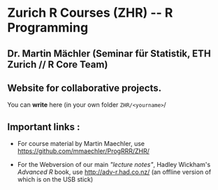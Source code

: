 # Zurich R Courses (ZHR) -- R Programming
## Dr. Martin Mächler (Seminar für Statistik, ETH Zurich // R Core Team)

## Website for __collaborative__ projects.

You can __write__ here (in your own folder `ZHR/<yourname>`/

## Important links :

- For course material by Martin Maechler, use
  https://github.com/mmaechler/ProgRRR/ZHR/

- For the Webversion of our main _"lecture notes"_, Hadley Wickham's *Advanced R* book,
  use http://adv-r.had.co.nz/   (an offline version of which is on the USB stick)
